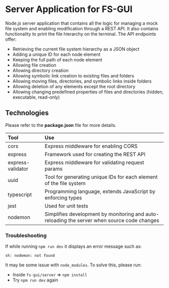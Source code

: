 # Server Application for FS-GUI

Node.js server application that contains all the logic for managing a mock file system and enabling modification through a REST API. It also contains functionality to print the file hierarchy on the terminal. The API endpoints offer:

- Retrieving the current file system hierarchy as a JSON object
- Adding a unique ID for each node element
- Keeping the full path of each node element
- Allowing file creation
- Allowing directory creation
- Allowing symbolic link creation to existing files and folders
- Allowing moving files, directories, and symbolic links inside folders
- Allowing deletion of any elements except the root directory
- Allowing changing predefined properties of files and directories (hidden, executable, read-only)

## Technologies

Please refer to the **package.json** file for more details.

| Tool | Use |
| :------ | :-----------|
| cors | Express middleware for enabling CORS |
| express | Framework used for creating the REST API |
| express-validator | Express middleware for validating request params |
| uuid | Tool for generating unique IDs for each element of the file system |
| typescript | Programming language, extends JavaScript by enforcing types |
| jest | Used for unit tests |
| nodemon | Simplifies development by monitoring and auto-reloading the server when source code changes |

### Troubleshooting

If while running `npm run dev` it displays an error message such as:

```
sh: nodemon: not found
```

It may be some issue with `node_modules`. To solve this, please run:

- Inside `fs-gui/server` => `npm install`
- Try `npm run dev` again
